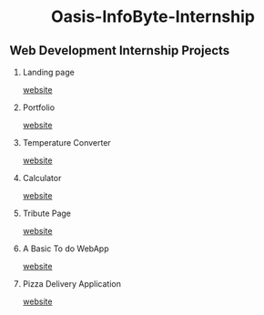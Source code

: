 <h1 align=center>Oasis-InfoByte-Internship</h1>


<h2> Web Development Internship Projects </h2>

<ol>
  <li> Landing page </li>
  <p><a href="https://oibsip-task01.netlify.app/">website</a></p>
  
  <li> Portfolio </li>
  <p><a href="https://oibsip-task02.netlify.app/">website</a></p>
  
  <li> Temperature Converter </li>
  <p><a href="https://oibsip-task03.netlify.app/">website</a></p>
  
  <li> Calculator </li>
  <p><a href="https://oibsip-task04.netlify.app/">website</a></p>
  
  <li> Tribute Page </li>
  <p><a href="https://oibsip-task05.netlify.app/">website</a></p>
  
  <li> A Basic To do WebApp </li>
  <p><a href="https://oibsip-task06.netlify.app/">website</a></p>
  
  <li> Pizza Delivery Application </li>
  <p><a href="https://piza-delivery-shop.herokuapp.com/">website</a></p>
  
  </ol>
